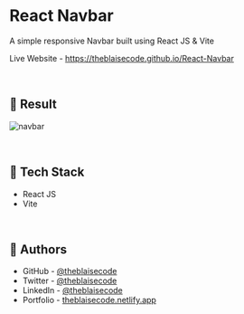 # React Navbar
A simple responsive Navbar built using React JS & Vite

Live Website - https://theblaisecode.github.io/React-Navbar

<br/>

## 🔶 Result
![navbar](https://github.com/theblaisecode/React-Navbar/assets/89015653/de4644b8-18ad-4f3a-9efa-c7dcc4d59fbb)

<br/>

## 🔶 Tech Stack
- React JS
- Vite

<br/>

## 🔶 Authors
- GitHub - [@theblaisecode](https://github.com/theblaisecode)
- Twitter - [@theblaisecode](https://twitter.com/theblaisecode)
- LinkedIn - [@theblaisecode](https://www.linkedin.com/in/theblaisecode)
- Portfolio - [theblaisecode.netlify.app](https://theblaisecode.netlify.app/)
